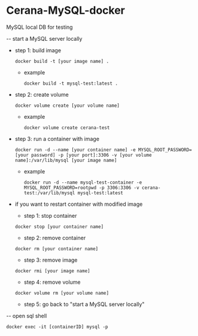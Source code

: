 # Cerana-MySQL-docker
MySQL local DB for testing

-- start a MySQL server locally
* step 1: build image
    ```
    docker build -t [your image name] .
    ```
    * example
        ```
        docker build -t mysql-test:latest .
        ```
* step 2: create volume
    ```
    docker volume create [your volume name]
    ```
    * example
        ```
        docker volume create cerana-test
        ```

* step 3: run a container with image
    ```
    docker run -d --name [your container name] -e MYSQL_ROOT_PASSWORD=[your password] -p [your port]:3306 -v [your volume name]:/var/lib/mysql [your image name]
    ```
    * example
        ```
        docker run -d --name mysql-test-container -e MYSQL_ROOT_PASSWORD=rootpwd -p 3306:3306 -v cerana-test:/var/lib/mysql mysql-test:latest
        ```


* if you want to restart container with modified image
    
    * step 1: stop container
    ```
    docker stop [your container name]
    ```

    * step 2: remove container
    ```
    docker rm [your container name]
    ```

    * step 3: remove image
    ```
    docker rmi [your image name]
    ```

    * step 4: remove volume
    ```
    docker volume rm [your volume name]
    ```
    * step 5: go back to "start a MySQL server locally"
    
-- open sql shell
```
docker exec -it [containerID] mysql -p
```